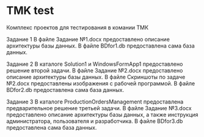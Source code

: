 # TMK test
 Комплекс проектов для тестирования в комании ТМК

Задание 1
	В файле Задание №1.docx предоставлено описание архитектуры базы данных.
	В файле BDfor1.db предоставлена сама база данных.

Задание 2
	В каталоге Solution1 и WindowsFormApp1 предоставлено решение второй задачи.
	В файле Задание №2.docx предоставлено описание архитектуры базы данных.
	В файле Скриншоты по задаче №2.docx предоставлены изображения с рабочей программой.
	В файле BDfor2.db предоставлена сама база данных.
	
Задание 3
	В каталоге ProductionOrdersManagement предоставлена предварительное решение третьей задачи.
	В файле Задание №3.docx предоставлено описание архитектуры базы данных, а также инструкция администратора, пользователя и разработчика.
	В файле BDfor3.db предоставлена сама база данных.